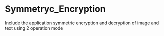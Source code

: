 # Symmetryc_Encryption
Include the application  symmetric encryption and decryption of image and text using 2 operation mode
